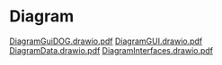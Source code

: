 # Diagram
[DiagramGuiDOG.drawio.pdf](https://github.com/MaksymMatviichuk/Diagram/files/12618328/DiagramGuiDOG.drawio.pdf)
[DiagramGUI.drawio.pdf](https://github.com/MaksymMatviichuk/Diagram/files/12618331/DiagramGUI.drawio.pdf)
[DiagramData.drawio.pdf](https://github.com/MaksymMatviichuk/Diagram/files/12618330/DiagramData.drawio.pdf)
[DiagramInterfaces.drawio.pdf](https://github.com/MaksymMatviichuk/Diagram/files/12618329/DiagramInterfaces.drawio.pdf)
